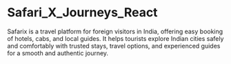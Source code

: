 # Safari_X_Journeys_React
Safarix is a travel platform for foreign visitors in India, offering easy booking of hotels, cabs, and local guides. It helps tourists explore Indian cities safely and comfortably with trusted stays, travel options, and experienced guides for a smooth and authentic journey.
